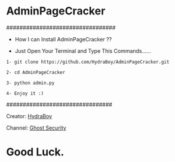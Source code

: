 # AdminPageCracker

#################################

- How I can Install AdminPageCracker ??
+ Just Open Your Terminal and Type This Commands......

`1- git clone https://github.com/HydraBoy/AdminPageCracker.git`

`2- cd AdminPageCracker`

`3- python admin.py`

`4- Enjoy it :)`

################################

Creator: [HydraBoy](https://t.me/mosydev)

Channel: [Ghost Security](https://t.me/GhostSecurity)

# Good Luck.
